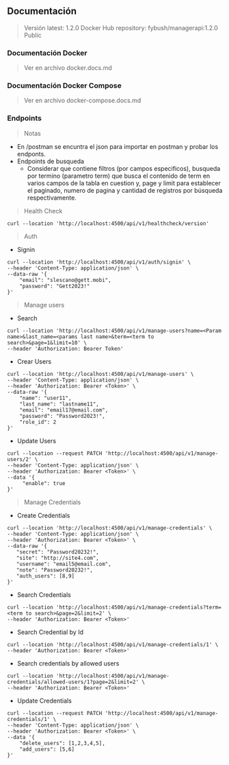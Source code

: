 ## Documentación

> Versión latest: 1.2.0
> Docker Hub repository: fybush/managerapi:1.2.0
> Public

### Documentación Docker

> Ver en archivo docker.docs.md

### Documentación Docker Compose

> Ver en archivo docker-compose.docs.md


### Endpoints

> Notas
- En /postman se encuntra el json para importar en postman y probar los endponts.
- Endpoints de busqueda
  - Considerar que contiene filtros (por campos especificos), busqueda por termino (parametro term) que busca el contenido de term en varios campos de la tabla en cuestion y, page y limit para establecer el paginado, numero de pagina y cantidad de registros por búsqueda respectivamente.


> Health Check

```
curl --location 'http://localhost:4500/api/v1/healthcheck/version'
```

> Auth

- Signin

```
curl --location 'http://localhost:4500/api/v1/auth/signin' \
--header 'Content-Type: application/json' \
--data-raw '{
    "email": "slescano@gett.mobi",
    "password": "Gett2023!"
}'
```

> Manage users

- Search
```
curl --location 'http://localhost:4500/api/v1/manage-users?name=<Param name>&last_name=<params last name>&term=<term to search>&page=1&limit=10' \
--header 'Authorization: Bearer Token'
```

- Crear Users
```
curl --location 'http://localhost:4500/api/v1/manage-users' \
--header 'Content-Type: application/json' \
--header 'Authorization: Bearer <Token>' \
--data-raw '{
    "name": "user11",
    "last_name": "lastname11",
    "email": "email17@email.com",
    "password": "Password2023!",
    "role_id": 2
}'
```

- Update Users
```
curl --location --request PATCH 'http://localhost:4500/api/v1/manage-users/2' \
--header 'Content-Type: application/json' \
--header 'Authorization: Bearer <Token>' \
--data '{
     "enable": true
}'
```

> Manage Credentials

- Create Credentials
 ```
 curl --location 'http://localhost:4500/api/v1/manage-credentials' \
--header 'Content-Type: application/json' \
--header 'Authorization: Bearer <Token>' \
--data-raw '{
    "secret": "Password20232!",
    "site": "http://site4.com",
    "username": "email5@email.com",
    "note": "Password20232!",
    "auth_users": [8,9]
}'
 ```

- Search Credentials
```
curl --location 'http://localhost:4500/api/v1/manage-credentials?term=<term to search>&page=2&limit=2' \
--header 'Authorization: Bearer <Token>'
```

- Search Credential by Id
```
curl --location 'http://localhost:4500/api/v1/manage-credentials/1' \
--header 'Authorization: Bearer <Token>'
```

- Search credentials by allowed users 
```
curl --location 'http://localhost:4500/api/v1/manage-credentials/allowed-users/1?page=2&limit=2' \
--header 'Authorization: Bearer <Token>'
```

- Update Credentials
```
curl --location --request PATCH 'http://localhost:4500/api/v1/manage-credentials/1' \
--header 'Content-Type: application/json' \
--header 'Authorization: Bearer <Token>' \
--data '{
    "delete_users": [1,2,3,4,5],
    "add_users": [5,6]
}'
```